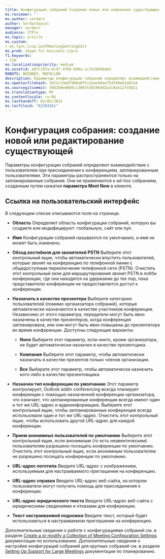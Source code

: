 ```yaml
---
title: Конфигурация собраний Создание новых или изменение существующих
ms.reviewer: ''
ms.author: serdars
author: SerdarSoysal
manager: serdars
audience: ITPro
ms.topic: article
ms.custom:
- ms.lync.lscp.ConfMeetingSettingEdit
ms.prod: skype-for-business-itpro
f1.keywords:
- CSH
ms.localizationpriority: medium
ms.assetid: e8fc19fa-6cd7-4f68-b90a-1c7e1b649abd
ROBOTS: NOINDEX, NOFOLLOW
description: Параметры конфигурации собраний определяют взаимодействие с пользователем при присоединении к конференциям, запланированным пользователями. Эти параметры распространяются только на запланированные собрания. Они не применяются к ad-hoc собраниям, созданным путем нажатия параметра Meet Now в клиенте.
ms.openlocfilehash: 3d21cfda6f908a0f512e4e49ae754fd9e63a07a4
ms.sourcegitcommit: 59d209ed669c13807e38196dd2a2c0a4127d3621
ms.translationtype: MT
ms.contentlocale: ru-RU
ms.lasthandoff: 02/05/2022
ms.locfileid: "62393261"
---
```

# <a name="meeting-configuration-create-new-or-edit-existing"></a>Конфигурация собрания: создание новой или редактирование существующей

Параметры конфигурации собраний определяют взаимодействие с пользователем при присоединении к конференциям, запланированным пользователями. Эти параметры распространяются только на запланированные собрания. Они не применяются к ad-hoc собраниям, созданным путем нажатия **параметра Meet Now** в клиенте.

## <a name="ui-reference"></a>Ссылка на пользовательский интерфейс

В следующем списке описываются поля на странице.

- **Область** Определяет область конфигурации собраний, которую вы создаете или модифицируют: глобальную, сайт или пул.

- **Имя** Конфигурации собраний называются по умолчанию, и имя не может быть изменено.

- **Обход вестибюля для звонителей PSTN** Выберите этот контрольный ящик, чтобы автоматически впустить пользователей, которые звонят на конференцию по телефонной линии с общедоступным переключение телефонной сети (PSTN). Очистить этот контрольный окне для маршрутирования звонит PSTN в лобби конференции, где они находятся на удержании до тех пор, пока представителю конференции не предоставляется доступ к конференции.

- **Назначать в качестве презентера** Выберите категорию пользователей (помимо организатора собраний), которые автоматически назначаются в качестве участников конференции. Независимо от этого параметра, передатели могут быть явно назначены в качестве презентеров, когда конференция запланирована, или они могут быть явно повышены до презентатора во время конференции. Доступны следующие варианты:

  - **None** Выберите этот параметр, если никто, кроме организатора, не будет автоматически назначен в качестве презентщика.

  - **Компания** Выберите этот параметр, чтобы автоматически назначать в качестве презентов только членов организации.

  - **Все** Выберите этот параметр, чтобы автоматически назначить кого-либо в качестве презентовщика.

- **Назначен тип конференции по умолчанию** Этот параметр контролирует, Outlook addin conferencing всегда планирует конференции с помощью назначенной конференции организатора, что означает, что запланированные конференции всегда имеют один и тот же URL-адрес и аудиоинформацию. Выберите этот контрольный ящик, чтобы запланированные конференции всегда использовали один и тот же URL-адрес. Очистить этот контрольный ящик, чтобы использовать другой URL-адрес для каждой конференции.

- **Прием анонимных пользователей по умолчанию** Выберите этот контрольный ящик, если анонимным (то есть неавентическим) пользователям разрешено посещать конференции по умолчанию. Очистить этот контрольный ящик, если анонимным пользователям не разрешено посещать конференции по умолчанию.

- **URL-адрес логотипа** Введите URL-адрес с изображением, используемым для настраиваемого приглашения на конференцию.

- **URL-адрес справки** Введите URL-адрес веб-сайта, на котором пользователи могут получить помощь для присоединения к конференции.

- **URL-адрес юридического текста** Введите URL-адрес веб-сайта с юридическими сведениями и отказами для конференции.

- **Текст настраиваемой подножки** Введите текст, который будет использоваться в настраиваемом приглашении на конференцию.

Дополнительные сведения о работе с конфигурациями собраний см. в разделе [Create a or modify a Collection of Meeting Configuration Settings](/previous-versions/office/lync-server-2013/lync-server-2013-create-or-modify-a-collection-of-meeting-configuration-settings) документации по использованию. Дополнительные сведения о настройке конфигураций собраний для крупных собраний см. в разделе [Setting Up Support for Large Meetings](/previous-versions/office/lync-server-2013/lync-server-2013-setting-up-support-for-large-meetings) документации по планированию.